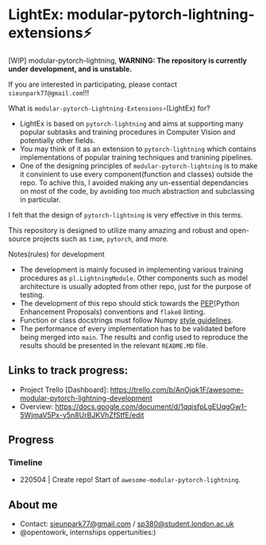 # LightEx: modular-pytorch-lightning-extensions⚡️
[WIP] modular-pytorch-lightning, **WARNING: The repository is currently under development, and is unstable.**

If you are interested in participating, please contact `sieunpark77@gmail.com`!!!

What is `modular-pytorch-Lightning-Extensions⚡️`(LightEx) for?
- LightEx is based on `pytorch-lightning` and aims at supporting many popular subtasks and training procedures in Computer Vision and potentially other fields.
- You may think of it as an extension to `pytorch-lightning` which contains implementations of popular training techniques and tranining pipelines. 
- One of the designing principles of `modular-pytorch-lightning` is to make it convinient to use every component(function and classes) outside the repo. To achive this, I avoided making any un-essential dependancies on most of the code, by avoiding too much abstraction and subclassing in particular.

I felt that the design of `pytorch-lightning` is very effective in this terms.

This repository is designed to utilize many amazing and robust and open-source projects such as `timm`, `pytorch`, and more. 

Notes(rules) for development
- The development is mainly focused in implementing various training procedures as `pl.LightningModule`. Other components such as model architecture is usually adopted from other repo, just for the purpose of testing. 
- The development of this repo should stick towards the [PEP](https://peps.python.org/)(Python Enhancement Proposals) conventions and `flake8` linting.
- Function or class docstrings must follow Numpy [style guidelines](https://numpydoc.readthedocs.io/en/latest/format.html).
- The performance of every implementation has to be validated before being merged into `main`. The results and config used to reproduce the results should be presented in the relevant `README.MD` file.

## Links to track progress:

- Project Trello \[Dashboard\]: https://trello.com/b/AnOjqk1F/awesome-modular-pytorch-lightning-development
- Overview: https://docs.google.com/document/d/1qqisfpLgEUqgGw1-5WjmaV5Px-y5n8UrBJKVhZfStfE/edit

## Progress


### Timeline

- 220504 | Create repo! Start of `awesome-modular-pytorch-lightning`.

## About me

- Contact: sieunpark77@gmail.com / sp380@student.london.ac.uk
- @opentowork, internships oppertunities:)
